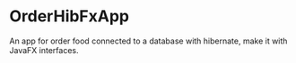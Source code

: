 # OrderHibFxApp
An app for order food connected to a database with hibernate, make it with JavaFX interfaces.
